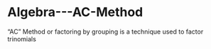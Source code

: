 # Algebra---AC-Method
 “AC” Method or factoring by grouping is a technique used to factor trinomials
